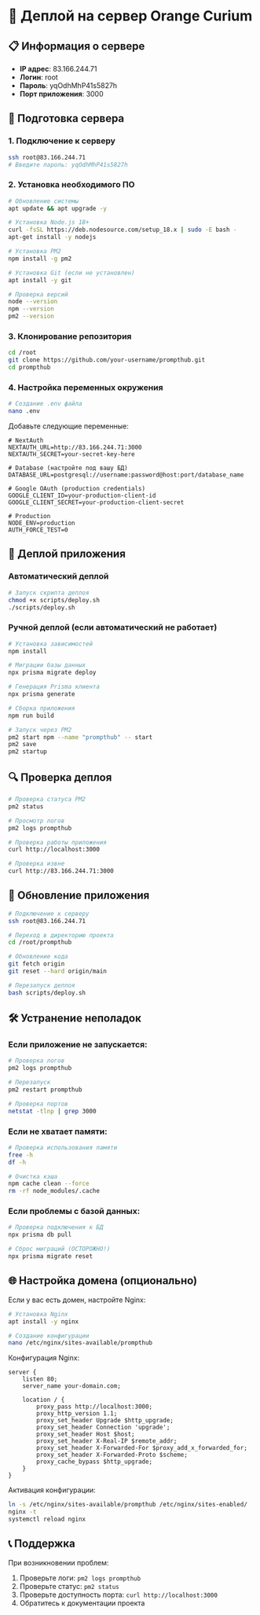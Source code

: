 # 🚀 Деплой на сервер Orange Curium

## 📋 Информация о сервере
- **IP адрес**: 83.166.244.71
- **Логин**: root
- **Пароль**: yqOdhMhP41s5827h
- **Порт приложения**: 3000

## 🔧 Подготовка сервера

### 1. Подключение к серверу
```bash
ssh root@83.166.244.71
# Введите пароль: yqOdhMhP41s5827h
```

### 2. Установка необходимого ПО
```bash
# Обновление системы
apt update && apt upgrade -y

# Установка Node.js 18+
curl -fsSL https://deb.nodesource.com/setup_18.x | sudo -E bash -
apt-get install -y nodejs

# Установка PM2
npm install -g pm2

# Установка Git (если не установлен)
apt install -y git

# Проверка версий
node --version
npm --version
pm2 --version
```

### 3. Клонирование репозитория
```bash
cd /root
git clone https://github.com/your-username/prompthub.git
cd prompthub
```

### 4. Настройка переменных окружения
```bash
# Создание .env файла
nano .env
```

Добавьте следующие переменные:
```env
# NextAuth
NEXTAUTH_URL=http://83.166.244.71:3000
NEXTAUTH_SECRET=your-secret-key-here

# Database (настройте под вашу БД)
DATABASE_URL=postgresql://username:password@host:port/database_name

# Google OAuth (production credentials)
GOOGLE_CLIENT_ID=your-production-client-id
GOOGLE_CLIENT_SECRET=your-production-client-secret

# Production
NODE_ENV=production
AUTH_FORCE_TEST=0
```

## 🚀 Деплой приложения

### Автоматический деплой
```bash
# Запуск скрипта деплоя
chmod +x scripts/deploy.sh
./scripts/deploy.sh
```

### Ручной деплой (если автоматический не работает)
```bash
# Установка зависимостей
npm install

# Миграции базы данных
npx prisma migrate deploy

# Генерация Prisma клиента
npx prisma generate

# Сборка приложения
npm run build

# Запуск через PM2
pm2 start npm --name "prompthub" -- start
pm2 save
pm2 startup
```

## 🔍 Проверка деплоя

```bash
# Проверка статуса PM2
pm2 status

# Просмотр логов
pm2 logs prompthub

# Проверка работы приложения
curl http://localhost:3000

# Проверка извне
curl http://83.166.244.71:3000
```

## 🔄 Обновление приложения

```bash
# Подключение к серверу
ssh root@83.166.244.71

# Переход в директорию проекта
cd /root/prompthub

# Обновление кода
git fetch origin
git reset --hard origin/main

# Перезапуск деплоя
bash scripts/deploy.sh
```

## 🛠️ Устранение неполадок

### Если приложение не запускается:
```bash
# Проверка логов
pm2 logs prompthub

# Перезапуск
pm2 restart prompthub

# Проверка портов
netstat -tlnp | grep 3000
```

### Если не хватает памяти:
```bash
# Проверка использования памяти
free -h
df -h

# Очистка кэша
npm cache clean --force
rm -rf node_modules/.cache
```

### Если проблемы с базой данных:
```bash
# Проверка подключения к БД
npx prisma db pull

# Сброс миграций (ОСТОРОЖНО!)
npx prisma migrate reset
```

## 🌐 Настройка домена (опционально)

Если у вас есть домен, настройте Nginx:

```bash
# Установка Nginx
apt install -y nginx

# Создание конфигурации
nano /etc/nginx/sites-available/prompthub
```

Конфигурация Nginx:
```nginx
server {
    listen 80;
    server_name your-domain.com;

    location / {
        proxy_pass http://localhost:3000;
        proxy_http_version 1.1;
        proxy_set_header Upgrade $http_upgrade;
        proxy_set_header Connection 'upgrade';
        proxy_set_header Host $host;
        proxy_set_header X-Real-IP $remote_addr;
        proxy_set_header X-Forwarded-For $proxy_add_x_forwarded_for;
        proxy_set_header X-Forwarded-Proto $scheme;
        proxy_cache_bypass $http_upgrade;
    }
}
```

Активация конфигурации:
```bash
ln -s /etc/nginx/sites-available/prompthub /etc/nginx/sites-enabled/
nginx -t
systemctl reload nginx
```

## 📞 Поддержка

При возникновении проблем:
1. Проверьте логи: `pm2 logs prompthub`
2. Проверьте статус: `pm2 status`
3. Проверьте доступность порта: `curl http://localhost:3000`
4. Обратитесь к документации проекта






